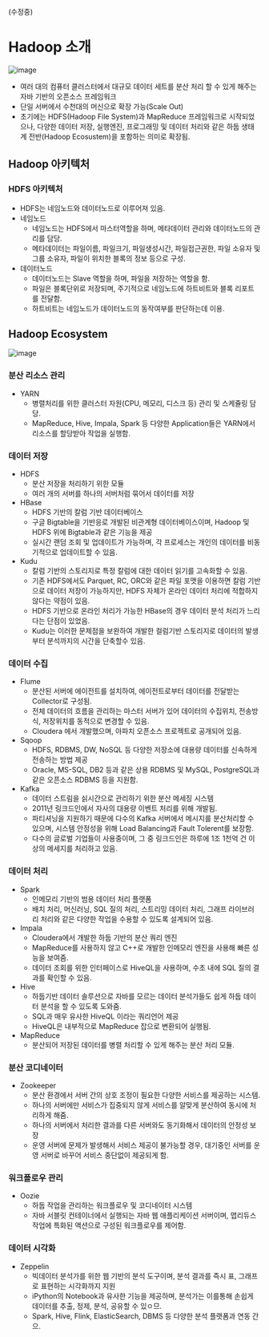 (수정중)

# Hadoop 소개
![image](https://github.com/dt-tcl/Docs/new/master/Suekyung/image/hadoop.PNG?raw=true)
* 여러 대의 컴퓨터 클러스터에서 대규모 데이터 세트를 분산 처리 할 수 있게 해주는 자바 기반의 오픈소스 프레임워크
* 단일 서버에서 수천대의 머신으로 확장 가능(Scale Out)
* 초기에는 HDFS(Hadoop File System)과 MapReduce 프레임워크로 시작되었으나, 다양한 데이터 저장, 실행엔진, 프로그래밍 및 데이터 처리와 같은 하둡 생태계 전반(Hadoop Ecosustem)을 포함하는 의미로 확장됨.

## Hadoop 아키텍처

### HDFS 아키텍처
* HDFS는 네임노드와 데이터노드로 이루어져 있음.
* 네임노드
  * 네임노드는 HDFS에서 마스터역할을 하며, 메타데이터 관리와 데이터노드의 관리를 담당.
  * 메타데이터는 파일이름, 파일크기, 파일생성시간, 파일접근권한, 파일 소유자 및 그룹 소유자, 파일이 위치한 블록의 정보 등으로 구성.
* 데이터노드
  * 데이터노드는 Slave 역할을 하며, 파일을 저장하는 역할을 함.
  * 파일은 블록단위로 저장되며, 주기적으로 네임노드에 하트비트와 블록 리포트를 전달함.
  * 하트비트는 네임노드가 데이터노드의 동작여부를 판단하는데 이용.
  
## Hadoop Ecosystem
![image](https://github.com/dt-tcl/Docs/new/master/Suekyung/image/hadoop_eco.PNG?raw=true)
### 분산 리소스 관리
* YARN
  * 병렬처리를 위한 클러스터 자원(CPU, 메모리, 디스크 등) 관리 및 스케쥴링 담당.
  * MapReduce, Hive, Impala, Spark 등 다양한 Application들은 YARN에서 리소스를 할당받아 작업을 실행함.
  
### 데이터 저장
* HDFS
  * 분산 저장을 처리하기 위한 모듈
  * 여러 개의 서버를 하나의 서버처럼 묶어서 데이터를 저장
* HBase 
  * HDFS 기반의 칼럼 기반 데이터베이스
  * 구글 Bigtable을 기반응로 개발된 비관계형 데이터베이스이며, Hadoop 및 HDFS 위에 Bigtable과 같은 기능을 제공
  * 실시간 랜덤 조회 및 업데이트가 가능하며, 각 프로세스는 개인의 데이터를 비동기적으로 업데이트할 수 있음.
* Kudu
  * 칼럼 기반의 스토리지로 특정 칼럼에 대한 데이터 읽기를 고속화할 수 있음.
  * 기존 HDFS에서도 Parquet, RC, ORC와 같은 파일 포맷을 이용하면 칼럼 기반으로 데이터 저장이 가능하지만, HDFS 자체가 온라인 데이터 처리에 적합하지 않다는 약점이 있음.
  * HDFS 기반으로 온라인 처리가 가능한 HBase의 경우 데이터 분석 처리가 느리다는 단점이 있었음.
  * Kudu는 이러한 문제점을 보완하여 개발한 컬럼기반 스토리지로 데이터의 발생부터 분석까지의 시간을 단축할수 있음.
  
### 데이터 수집
* Flume
  * 분산된 서버에 에이전트를 설치하여, 에이전트로부터 데이터를 전달받는 Collector로 구성됨.
  * 전체 데이터의 흐름을 관리하는 마스터 서버가 있어 데이터의 수집위치, 전송방식, 저장위치를 동적으로 변경할 수 있음.
  * Cloudera 에서 개발했으며, 아파치 오픈소스 프로젝트로 공개되어 있음.
* Sqoop
  * HDFS, RDBMS, DW, NoSQL 등 다양한 저장소에 대용량 데이터를 신속하게 전송하는 방법 제공
  * Oracle, MS-SQL, DB2 등과 같은 상용 RDBMS 및 MySQL, PostgreSQL과 같은 오픈소스 RDBMS 등을 지원함.
* Kafka
  * 데이터 스트림을 싥시간으로 관리하기 위한 분산 메세징 시스템
  * 2011년 링크드인에서 자사의 대용량 이벤트 처리를 위해 개발됨.
  * 파티셔닝을 지원하기 때문에 다수의 Kafka 서버에서 메시지를 분산처리할 수 있으며, 시스템 안정성을 위해 Load Balancing과 Fault Tolerent를 보장함.
  * 다수의 글로벌 기업들이 사용중이며, 그 중 링크드인은 하루에 1조 1천억 건 이상의 메세지를 처리하고 있음.

### 데이터 처리
* Spark
  * 인메모리 기반의 범용 데이터 처리 플랫폼
  * 배치 처리, 머신러닝, SQL 질의 처리, 스트리밍 데이터 처리, 그래프 라이브러리 처리와 같은 다양한 작업을 수용할 수 있도록 설계되어 있음.
* Impala 
  * Cloudera에서 개발한 하둡 기반의 분산 쿼리 엔진
  * MapReduce를 사용하지 않고 C++로 개발한 인메모리 엔진을 사용해 빠른 성능을 보여줌.
  * 데이터 조회를 위한 인터페이스로 HiveQL을 사용하며, 수초 내에 SQL 질의 결과를 확인할 수 있음.
* Hive
  * 하둡기반 데이터 솔루션으로 자바를 모르는 데이터 분석가들도 쉽게 하둡 데이터 분석을 할 수 있도록 도와줌.
  * SQL과 매우 유사한 HiveQL 이라는 쿼리언어 제공
  * HiveQL은 내부적으로 MapReduce 잡으로 변환되어 실행됨.
* MapReduce
  * 분산되어 저장된 데이터를 병렬 처리할 수 있게 해주는 분산 처리 모듈.

### 분산 코디네이터
* Zookeeper
  * 분산 환경에서 서버 간의 상호 조정이 필요한 다양한 서비스를 제공하는 시스템.
  * 하나의 서버에만 서비스가 집중되지 않게 서비스를 알맞게 분산하여 동시에 처리하게 해줌.
  * 하나의 서버에서 처리한 결과를 다른 서버와도 동기화해서 데이터의 안정성 보장
  * 운영 서버에 문제가 발생해서 서비스 제공이 불가능할 경우, 대기중인 서버를 운영 서버로 바꾸어 서비스 중단없이 제공되게 함.

### 워크플로우 관리
* Oozie
  * 하둡 작업을 관리하는 워크플로우 및 코디네이터 시스템
  * 자바 서블릿 컨테이너에서 실행되는 자바 웹 애플리케이션 서버이며, 맵리듀스 작업에 특화된 액션으로 구성된 워크플로우를 제어함.

### 데이터 시각화
* Zeppelin
  * 빅데이터 분석가를 위한 웹 기반의 분석 도구이며, 분석 결과를 즉시 표, 그래프로 표현하는 시각화까지 지원
  * iPython의 Notebook과 유사한 기능을 제공하며, 분석가는 이를통해 손쉽게 데이터를 추출, 정제, 분석, 공유할 수 있ㅇ므.
  * Spark, Hive, Flink, ElasticSearch, DBMS 등 다양한 분석 플랫폼과 연동 간으.
  
